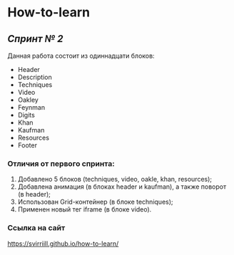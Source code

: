 #  **How-to-learn**
## *Спринт № 2*
Данная работа состоит из одиннадцати блоков:
* Header
* Description
* Techniques
* Video
* Oakley
* Feynman
* Digits
* Khan
* Kaufman
* Resources
* Footer
### Отличия от первого спринта:
1. Добавлено 5 блоков (techniques, video, oakle, khan, resources);
2. Добавлена анимация (в блоках header и kaufman), а также поворот (в header);
3. Использован Grid-контейнер (в блоке techniques);
4. Применен новый тег iframe (в блоке video).

### Ссылка на сайт
https://svirriill.github.io/how-to-learn/
